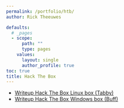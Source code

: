 ```yaml
---
permalink: /portfolio/htb/
author: Rick Theeuwes

defaults:
  # _pages
  - scope:
      path: ""
      type: pages
    values:
      layout: single
      author_profile: true
toc: true
title: Hack The Box
---
```


- [Writeup Hack The Box Linux box (Tabby)](portfolio/htb_linux/)
- [Writeup Hack The Box Windows box (Buff)](portfolio/htb_windows)